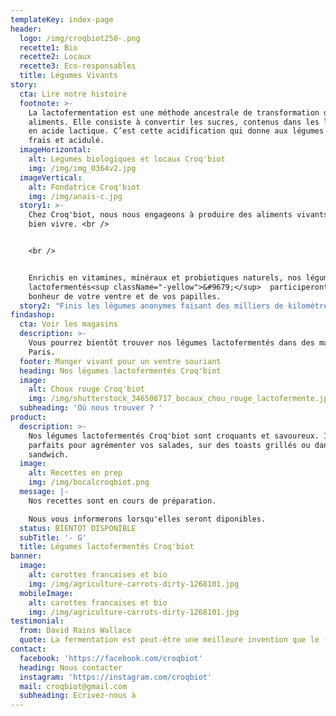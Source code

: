```yaml
---
templateKey: index-page
header:
  logo: /img/croqbiot250-.png
  recette1: Bio
  recette2: Locaux
  recette3: Eco-responsables
  title: Légumes Vivants
story:
  cta: Lire notre histoire
  footnote: >-
    La lactofermentation est une méthode ancestrale de transformation des
    aliments. Elle consiste à convertir les sucres, contenus dans les légumes,
    en acide lactique. C’est cette acidification qui donne aux légumes un goût
    frais et acidulé.
  imageHorizontal:
    alt: Legumes biologiques et locaux Croq'biot
    img: /img/img_0364v2.jpg
  imageVertical:
    alt: Fondatrice Croq'biot
    img: /img/anais-c.jpg
  story1: >-
    Chez Croq'biot, nous nous engageons à produire des aliments vivants pour
    bien vivre. <br />


    <br />


    Enrichis en vitamines, minéraux et probiotiques naturels, nos légumes
    lactofermentés<sup className="-yellow">&#9679;</sup>  participeront au
    bonheur de votre ventre et de vos papilles.
  story2: "Finis les légumes anonymes faisant des milliers de kilomètres ! \r\n\nNous fermentons exclusivement des légumes 100% biologiques provenant de producteurs français locaux."
findashop:
  cta: Voir les magasins
  description: >-
    Vous pourrez bientôt trouver nos légumes lactofermentés dans des magasins à
    Paris.
  footer: Manger vivant pour un ventre souriant
  heading: Nos légumes lactofermentés Croq'biot
  image:
    alt: Choux rouge Croq'biot
    img: /img/shutterstock_346508717_bocaux_chou_rouge_lactofermente.jpg
  subheading: 'Où nous trouver ? '
product:
  description: >-
    Nos légumes lactofermentés Croq'biot sont croquants et savoureux. Ils seront
    parfaits pour agrémenter vos salades, sur des toasts grillés ou dans un
    sandwich.
  image:
    alt: Recettes en prep
    img: /img/bocalcroqbiot.png
  message: |-
    Nos recettes sont en cours de préparation.

    Nous vous informerons lorsqu'elles seront diponibles.
  status: BIENTOT DISPONIBLE
  subTitle: '- G'
  title: Légumes lactofermentés Croq'biot
banner:
  image:
    alt: carottes francaises et bio
    img: /img/agriculture-carrots-dirty-1268101.jpg
  mobileImage:
    alt: carottes francaises et bio
    img: /img/agriculture-carrots-dirty-1268101.jpg
testimonial:
  from: David Rains Wallace
  quote: La fermentation est peut-être une meilleure invention que le feu.
contact:
  facebook: 'https://facebook.com/croqbiot'
  heading: Nous contacter
  instagram: 'https://instagram.com/croqbiot'
  mail: croqbiot@gmail.com
  subheading: Ecrivez-nous à
---
```


